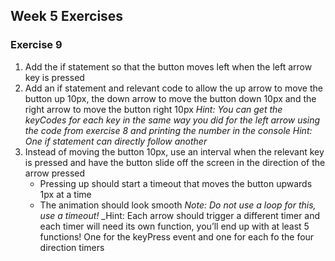 ## Week 5 Exercises

### Exercise 9
1. Add the if statement so that the button moves left when the left arrow key is pressed
2. Add an if statement and relevant code to allow the up arrow to move the button up 10px, the down arrow to move the button down 10px and the right arrow to move the button right 10px
	_Hint: You can get the keyCodes for each key in the same way you did for the left arrow using the code from exercise 8 and printing the number in the console_
	_Hint: One if statement can directly follow another_
3. Instead of moving the button 10px, use an interval when the relevant key is pressed and have the button slide off the screen in the direction of the arrow pressed
	* Pressing up should start a timeout that moves the button upwards 1px at a time
	* The animation should look smooth
	_Note: Do not use a loop for this, use a timeout!_
	_Hint: Each arrow should trigger a different timer and each timer will need its own function, you’ll end up with at least 5 functions! One for the keyPress event and one for each fo the four direction timers
